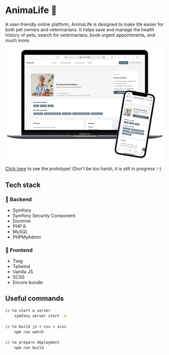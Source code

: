 # AnimaLife 🐾

A user-friendly online platform, AnimaLife is designed to make life easier for both pet owners and veterinarians. It helps save and manage the health history of pets, search for veterinarians, book urgent appointments, and much more. 

![](/assets/images/screen.png)

[Click here](animalife.ovh) to see the prototype! (Don't be too harsh, it is still in progress ✨)

## Tech stack

### 💾 Backend 
- Symfony
- Symfony Security Component
- Doctrine
- PHP 8
- MySQL
- PHPMyAdmin

### 🎨 Frontend 
- Twig
- Tailwind
- Vanilla JS
- SCSS
- Encore bundle

## Useful commands
```bash
// to start a server
    symfony server start -d

// to build js + css + scss
    npm run watch

// to prepare deployment
    npm run build
```
